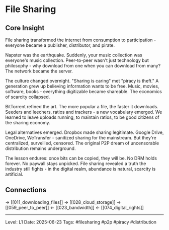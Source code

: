 # File Sharing

## Core Insight
File sharing transformed the internet from consumption to participation - everyone became a publisher, distributor, and pirate.

Napster was the earthquake. Suddenly, your music collection was everyone's music collection. Peer-to-peer wasn't just technology but philosophy - why download from one when you can download from many? The network became the server.

The culture changed overnight. "Sharing is caring" met "piracy is theft." A generation grew up believing information wants to be free. Music, movies, software, books - everything digitizable became shareable. The economics of scarcity collapsed.

BitTorrent refined the art. The more popular a file, the faster it downloads. Seeders and leechers, ratios and trackers - a new vocabulary emerged. We learned to leave uploads running, to maintain ratios, to be good citizens of the sharing economy.

Legal alternatives emerged. Dropbox made sharing legitimate. Google Drive, OneDrive, WeTransfer - sanitized sharing for the mainstream. But they're centralized, surveilled, censored. The original P2P dream of uncensorable distribution remains underground.

The lesson endures: once bits can be copied, they will be. No DRM holds forever. No paywall stays unpicked. File sharing revealed a truth the industry still fights - in the digital realm, abundance is natural, scarcity is artificial.

## Connections
→ [[011_downloading_files]]
→ [[028_cloud_storage]]
→ [[059_peer_to_peer]]
← [[023_bandwidth]]
← [[074_digital_rights]]

---
Level: L1
Date: 2025-06-23
Tags: #filesharing #p2p #piracy #distribution
